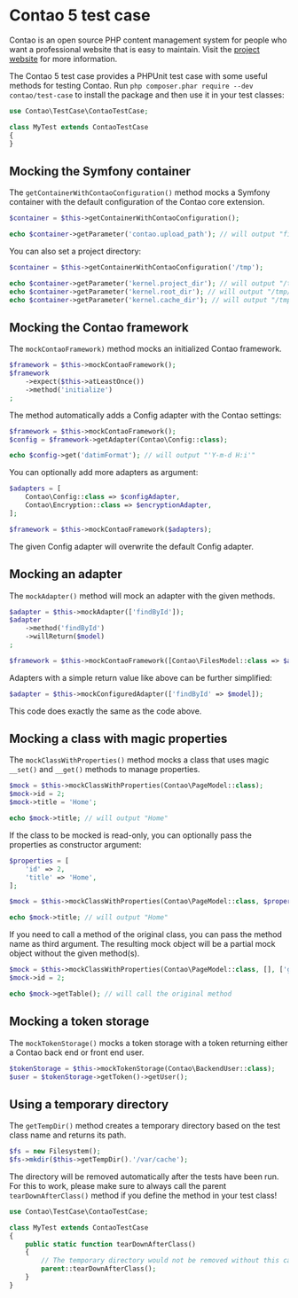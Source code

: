 # Contao 5 test case

Contao is an open source PHP content management system for people who want a professional website that is easy to
maintain. Visit the [project website][1] for more information.

The Contao 5 test case provides a PHPUnit test case with some useful methods for testing Contao. Run
`php composer.phar require --dev contao/test-case` to install the package and then use it in your test classes:

```php
use Contao\TestCase\ContaoTestCase;

class MyTest extends ContaoTestCase
{
}
```

## Mocking the Symfony container

The `getContainerWithContaoConfiguration()` method mocks a Symfony container with the default configuration of the
Contao core extension.

```php
$container = $this->getContainerWithContaoConfiguration();

echo $container->getParameter('contao.upload_path'); // will output "files"
```

You can also set a project directory:

```php
$container = $this->getContainerWithContaoConfiguration('/tmp');

echo $container->getParameter('kernel.project_dir'); // will output "/tmp"
echo $container->getParameter('kernel.root_dir'); // will output "/tmp/app"
echo $container->getParameter('kernel.cache_dir'); // will output "/tmp/var/cache"
```

## Mocking the Contao framework

The `mockContaoFramework)` method mocks an initialized Contao framework.

```php
$framework = $this->mockContaoFramework();
$framework
    ->expect($this->atLeastOnce())
    ->method('initialize')
;
```

The method automatically adds a Config adapter with the Contao settings:

```php
$framework = $this->mockContaoFramework();
$config = $framework->getAdapter(Contao\Config::class);

echo $config->get('datimFormat'); // will output "'Y-m-d H:i'"
```

You can optionally add more adapters as argument:

```php
$adapters = [
    Contao\Config::class => $configAdapter,
    Contao\Encryption::class => $encryptionAdapter,
];

$framework = $this->mockContaoFramework($adapters);
```

The given Config adapter will overwrite the default Config adapter.

## Mocking an adapter

The `mockAdapter()` method will mock an adapter with the given methods.

```php
$adapter = $this->mockAdapter(['findById']);
$adapter
    ->method('findById')
    ->willReturn($model)
;

$framework = $this->mockContaoFramework([Contao\FilesModel::class => $adapter]);
```

Adapters with a simple return value like above can be further simplified:

```php
$adapter = $this->mockConfiguredAdapter(['findById' => $model]);
```

This code does exactly the same as the code above.

## Mocking a class with magic properties

The `mockClassWithProperties()` method mocks a class that uses magic `__set()` and `__get()` methods to manage
properties.

```php
$mock = $this->mockClassWithProperties(Contao\PageModel::class);
$mock->id = 2;
$mock->title = 'Home';

echo $mock->title; // will output "Home"
```

If the class to be mocked is read-only, you can optionally pass the properties as constructor argument:

```php
$properties = [
    'id' => 2,
    'title' => 'Home',
];

$mock = $this->mockClassWithProperties(Contao\PageModel::class, $properties);

echo $mock->title; // will output "Home"
```

If you need to call a method of the original class, you can pass the method name as third argument. The resulting mock
object will be a partial mock object without the given method(s).

```php
$mock = $this->mockClassWithProperties(Contao\PageModel::class, [], ['getTable']);
$mock->id = 2;

echo $mock->getTable(); // will call the original method
```

## Mocking a token storage

The `mockTokenStorage()` mocks a token storage with a token returning either a Contao back end or front end user.

```php
$tokenStorage = $this->mockTokenStorage(Contao\BackendUser::class);
$user = $tokenStorage->getToken()->getUser();
```

## Using a temporary directory

The `getTempDir()` method creates a temporary directory based on the test class name and returns its path.

```php
$fs = new Filesystem();
$fs->mkdir($this->getTempDir().'/var/cache');
```

The directory will be removed automatically after the tests have been run. For this to work, please make sure to always
call the parent `tearDownAfterClass()` method if you define the method in your test class!

```php
use Contao\TestCase\ContaoTestCase;

class MyTest extends ContaoTestCase
{
    public static function tearDownAfterClass()
    {
        // The temporary directory would not be removed without this call!
        parent::tearDownAfterClass();
    }
}
```

[1]: https://contao.org
